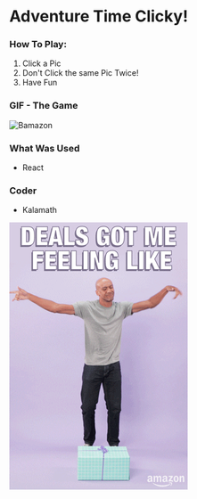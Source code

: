 
# Adventure Time Clicky!

### How To Play:

1. Click a Pic
2. Don't Click the same Pic Twice!
3. Have Fun 

### GIF - The Game

![Bamazon](https://github.com/Kalamath/bamazon/blob/master/BMO.gif)

### What Was Used

* React

### Coder

* Kalamath

![greatDeals](https://github.com/Kalamath/bamazon/blob/master/assets/greatdeals.gif)
